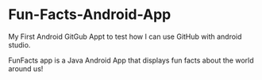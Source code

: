 # Fun-Facts-Android-App
My First Android GitGub Appt to test how I can use GitHub with android studio.

FunFacts app is a Java Android App that displays fun facts about the world around us! 
